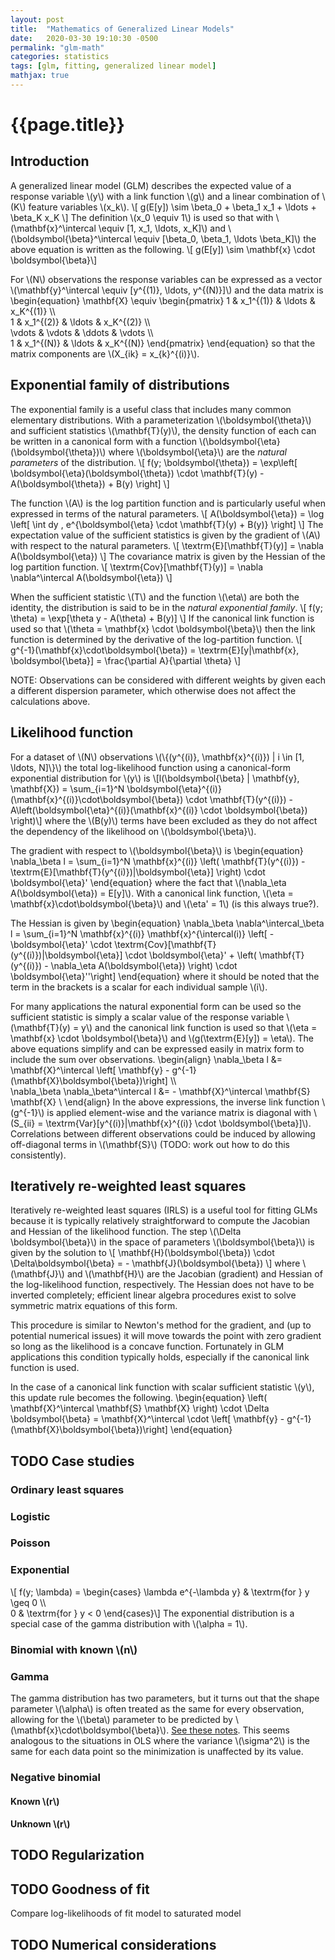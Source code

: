 ```yaml
---
layout: post
title:  "Mathematics of Generalized Linear Models"
date:   2020-03-30 19:10:30 -0500
permalink: "glm-math"
categories: statistics
tags: [glm, fitting, generalized linear model]
mathjax: true
---
```


# {{page.title}}

## Introduction

A generalized linear model (GLM) describes the expected value of a response
variable \\(y\\) with a link function \\(g\\) and a linear combination of \\(K\\) feature
variables \\(x_k\\).
\\[ g(E[y]) \sim \beta_0 + \beta_1 x_1 + \ldots + \beta_K x_K \\]
The definition \\(x_0 \equiv 1\\) is used so that with \\(\mathbf{x}^\intercal \equiv [1, x_1,
\ldots, x_K]\\) and \\(\boldsymbol{\beta}^\intercal \equiv [\beta_0, \beta_1, \ldots
\beta_K]\\) the above equation is written as the following.
\\[ g(E[y]) \sim \mathbf{x} \cdot \boldsymbol{\beta}\\]

For \\(N\\) observations the response variables can be expressed as a vector
\\(\mathbf{y}^\intercal \equiv [y^{(1)}, \ldots, y^{(N)}]\\) and the data matrix is
\begin{equation}
\mathbf{X} \equiv \begin{pmatrix}
1 & x_1^{(1)} & \ldots & x_K^{(1)} \\\\\
1 & x_1^{(2)} & \ldots & x_K^{(2)} \\\\\
\vdots & \vdots & \ddots & \vdots \\\\\
1 & x_1^{(N)} & \ldots & x_K^{(N)}
\end{pmatrix}
\end{equation}
so that the matrix components are \\(X_{ik} = x_{k}^{(i)}\\).

## Exponential family of distributions

The exponential family is a useful class that includes many common elementary
distributions. With a parameterization \\(\boldsymbol{\theta}\\) and sufficient
statistics \\(\mathbf{T}(y)\\), the density function of each can be written in a
canonical form with a function \\(\boldsymbol{\eta}(\boldsymbol{\theta})\\) where
\\(\boldsymbol{\eta}\\) are the _natural parameters_ of the distribution.
\\[ f(y; \boldsymbol{\theta}) = \exp\left[ \boldsymbol{\eta}(\boldsymbol{\theta})
\cdot \mathbf{T}(y) - A(\boldsymbol{\theta}) + B(y) \right] \\]

The function \\(A\\) is the log partition function and is particularly useful when
expressed in terms of the natural parameters.
\\[ A(\boldsymbol{\eta}) = \log \left[ \int dy \, e^{\boldsymbol{\eta} \cdot \mathbf{T}(y) + B(y)} \right] \\]
The expectation value of the sufficient statistics is given by the gradient of
\\(A\\) with respect to the natural parameters.
\\[ \textrm{E}[\mathbf{T}(y)] = \nabla A(\boldsymbol{\eta}) \\]
The covariance matrix is given by the Hessian of the log partition function.
\\[
\textrm{Cov}[\mathbf{T}(y)] = \nabla \nabla^\intercal A(\boldsymbol{\eta})
\\]

When the sufficient statistic \\(T\\) and the function \\(\eta\\) are both the identity,
the distribution is said to be in the _natural exponential family_.
\\[ f(y; \theta) = \exp[\theta y - A(\theta) + B(y)] \\]
If the canonical link function is used so that \\(\theta = \mathbf{x} \cdot
\boldsymbol{\beta}\\) then the link function is determined by the derivative of
the log-partition function.
\\[ g^{-1}(\mathbf{x}\cdot\boldsymbol{\beta}) = \textrm{E}[y|\mathbf{x}, \boldsymbol{\beta}] = \frac{\partial
A}{\partial \theta} \\]

NOTE: Observations can be considered with different weights by given each a
different dispersion parameter, which otherwise does not affect the calculations above.

## Likelihood function

For a dataset of \\(N\\) observations \\(\\{(y^{(i)}, \mathbf{x}^{(i)}) | i \in [1,
\ldots, N]\\}\\) the total log-likelihood function using a canonical-form
exponential distribution for \\(y\\) is
\\[l(\boldsymbol{\beta} | \mathbf{y}, \mathbf{X}) = \sum_{i=1}^N
\boldsymbol{\eta}^{(i)}(\mathbf{x}^{(i)}\cdot\boldsymbol{\beta}) \cdot
\mathbf{T}(y^{(i)}) - A\left(\boldsymbol{\eta}^{(i)}(\mathbf{x}^{(i)} \cdot \boldsymbol{\beta}) \right)\\]
where the \\(B(y)\\) terms have been excluded as they do not affect the dependency
of the likelihood on \\(\boldsymbol{\beta}\\).

The gradient with respect to \\(\boldsymbol{\beta}\\) is
\begin{equation}
\nabla_\beta l = \sum_{i=1}^N \mathbf{x}^{(i)} \left( \mathbf{T}(y^{(i)}) -
\textrm{E}[\mathbf{T}(y^{(i)})|\boldsymbol{\eta}] \right) \cdot
\boldsymbol{\eta}'
\end{equation}
where the fact that \\(\nabla_\eta A(\boldsymbol{\eta}) = E[y]\\). With a canonical
link function, \\(\eta = \mathbf{x}\cdot\boldsymbol{\beta}\\) and \\(\eta' = 1\\) (is
this always true?).

The Hessian is given by
\begin{equation}
\nabla_\beta \nabla^\intercal_\beta l = \sum_{i=1}^N \mathbf{x}^{(i)}
\mathbf{x}^{\intercal(i)} \left[ - \boldsymbol{\eta}' \cdot
\textrm{Cov}[\mathbf{T}(y^{(i)})|\boldsymbol{\eta}] \cdot \boldsymbol{\eta}' +
\left( \mathbf{T}(y^{(i)}) - \nabla_\eta A(\boldsymbol{\eta}) \right) \cdot
\boldsymbol{\eta}''\right]
\end{equation}
where it should be noted that the term in the brackets is a scalar for each
individual sample \\(i\\).

For many applications the natural exponential form can be used so the sufficient
statistic is simply a scalar value of the response variable \\(\mathbf{T}(y) = y\\)
and the canonical link function is used so that \\(\eta = \mathbf{x} \cdot
\boldsymbol{\beta}\\) and \\(g(\textrm{E}[y]) = \eta\\). The above equations simplify
and can be expressed easily in matrix form to include the sum over observations.
\begin{align}
\nabla_\beta l &= \mathbf{X}^\intercal \left[ \mathbf{y} - g^{-1}(\mathbf{X}\boldsymbol{\beta})\right] \\\\\
\nabla_\beta \nabla_\beta^\intercal l &= - \mathbf{X}^\intercal \mathbf{S} \mathbf{X} \\
\end{align}
In the above expressions, the inverse link function \\(g^{-1}\\) is applied
element-wise and the variance matrix is diagonal with \\(S_{ii} =
\textrm{Var}[y^{(i)}|\mathbf{x}^{(i)} \cdot \boldsymbol{\beta}]\\). Correlations
between different observations could be induced by allowing off-diagonal terms
in \\(\mathbf{S}\\) (TODO: work out how to do this consistently).

## Iteratively re-weighted least squares

Iteratively re-weighted least squares (IRLS) is a useful tool for fitting GLMs
because it is typically relatively straightforward to compute the Jacobian and
Hessian of the likelihood function. The step \\(\Delta \boldsymbol{\beta}\\) in
the space of parameters \\(\boldsymbol{\beta}\\) is given by the solution to
\\[ \mathbf{H}(\boldsymbol{\beta}) \cdot \Delta\boldsymbol{\beta} = -
\mathbf{J}(\boldsymbol{\beta}) \\]
where \\(\mathbf{J}\\) and \\(\mathbf{H}\\) are the Jacobian (gradient) and
Hessian of the log-likelihood function, respectively. The Hessian does not have
to be inverted completely; efficient linear algebra procedures exist to solve
symmetric matrix equations of this form.

This procedure is similar to Newton's method for the gradient, and (up to
potential numerical issues) it will move towards the point with zero gradient so
long as the likelihood is a concave function. Fortunately in GLM applications
this condition typically holds, especially if the canonical link function is
used.

In the case of a canonical link function with scalar sufficient statistic
\\(y\\), this update rule becomes the following.
\begin{equation}
\left( \mathbf{X}^\intercal \mathbf{S} \mathbf{X} \right) \cdot \Delta
\boldsymbol{\beta} = \mathbf{X}^\intercal \cdot \left[ \mathbf{y} -
g^{-1}(\mathbf{X}\boldsymbol{\beta})\right]
\end{equation}

## TODO Case studies

### Ordinary least squares

### Logistic

### Poisson

### Exponential
\\[ f(y; \lambda) = \begin{cases}
\lambda e^{-\lambda y} & \textrm{for } y \geq 0 \\\\\
0 & \textrm{for } y < 0
\end{cases}\\]
The exponential distribution is a special case of the gamma distribution with
\\(\alpha = 1\\).

### Binomial with known \\(n\\)

### Gamma
The gamma distribution has two parameters, but it turns out that the shape
parameter \\(\alpha\\) is often treated as the same for every observation, allowing
for the \\(\beta\\) parameter to be predicted by
\\(\mathbf{x}\cdot\boldsymbol{\beta}\\). <a href="https://civil.colorado.edu/~balajir/CVEN6833/lectures/GammaGLM-01.pdf">See these notes</a>.
This seems analogous to the situations in OLS where the variance \\(\sigma^2\\)
is the same for each data point so the minimization is unaffected by its value.

### Negative binomial

#### Known \\(r\\)

#### Unknown \\(r\\)

## TODO Regularization

## TODO Goodness of fit
Compare log-likelihoods of fit model to saturated model

## TODO Numerical considerations
